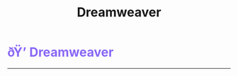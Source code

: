 ﻿---
lang: en-US
title: Dreamweaver
prev: 
next: Illusionist
---
# <font color="#8a68f5">ðŸ’­ <b>Dreamweaver</b></font> <Badge text="Trickery" type="tip" vertical="middle"/>
---



